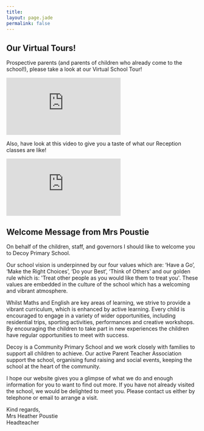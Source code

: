 ```yaml
---
title:
layout: page.jade
permalink: false
---
```


## Our Virtual Tours!

Prospective parents (and parents of children who already come to the school!), please take a look at our Virtual School Tour!

<iframe class="video" src="https://www.youtube.com/embed/Ntu1jTw1RdU" frameborder="0" allow="accelerometer; autoplay; clipboard-write; encrypted-media; gyroscope; picture-in-picture" allowfullscreen></iframe>

Also, have look at this video to give you a taste of what our Reception classes are like!

<iframe class="video" src="https://www.youtube.com/embed/5fYJbf7LlAY" frameborder="0" allow="accelerometer; autoplay; clipboard-write; encrypted-media; gyroscope; picture-in-picture" allowfullscreen></iframe>

## Welcome Message from Mrs Poustie

On behalf of the children, staff, and governors I should like to welcome you to Decoy Primary School.

Our school vision is underpinned by our four values which are: ‘Have a Go’, ‘Make the Right Choices’, ‘Do your Best’, ‘Think of Others’ and our golden rule which is: 'Treat other people as you would like them to treat you'. These values are embedded in the culture of the school which has a welcoming and vibrant atmosphere.

Whilst Maths and English are key areas of learning, we strive to provide a vibrant curriculum, which is enhanced by active learning. Every child is encouraged to engage in a variety of wider opportunities, including residential trips, sporting activities, performances and creative workshops. By encouraging the children to take part in new experiences the children have regular opportunities to meet with success.

Decoy is a Community Primary School and we work closely with families to support all children to achieve. Our active Parent Teacher Association support the school, organising fund raising and social events, keeping the school at the heart of the community.

I hope our website gives you a glimpse of what we do and enough information for you to want to find out more. If you have not already visited the school, we would be delighted to meet you. Please contact us either by telephone or email to arrange a visit.

Kind regards,  
Mrs Heather Poustie  
Headteacher
